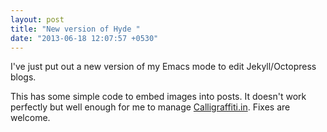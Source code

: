 ```yaml
---
layout: post
title: "New version of Hyde "
date: "2013-06-18 12:07:57 +0530"
---
```


I've just put out a new version of my Emacs mode to edit Jekyll/Octopress blogs.

This has some simple code to embed images into posts. It doesn't work perfectly but well enough for me to manage [Calligraffiti.in](http://calligraffiti.in). Fixes are welcome.

